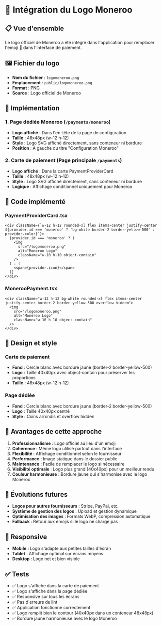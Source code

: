 # 🎨 Intégration du Logo Moneroo

## 📋 Vue d'ensemble

Le logo officiel de Moneroo a été intégré dans l'application pour remplacer l'emoji 📱 dans l'interface de paiement.

## 🖼️ Fichier du logo

- **Nom du fichier** : `logomoneroo.png`
- **Emplacement** : `public/logomoneroo.png`
- **Format** : PNG
- **Source** : Logo officiel de Moneroo

## 🔧 Implémentation

### 1. **Page dédiée Moneroo** (`/payments/moneroo`)
- **Logo affiché** : Dans l'en-tête de la page de configuration
- **Taille** : 48x48px (w-12 h-12)
- **Style** : Logo SVG affiché directement, sans conteneur ni bordure
- **Position** : À gauche du titre "Configuration Moneroo"

### 2. **Carte de paiement** (Page principale `/payments`)
- **Logo affiché** : Dans la carte PaymentProviderCard
- **Taille** : 48x48px (w-12 h-12)
- **Style** : Logo SVG affiché directement, sans conteneur ni bordure
- **Logique** : Affichage conditionnel uniquement pour Moneroo

## 🎯 Code implémenté

### PaymentProviderCard.tsx
```tsx
<div className={`w-12 h-12 rounded-xl flex items-center justify-center ${provider.id === 'moneroo' ? 'bg-white border-2 border-yellow-500' : provider.color}`}>
  {provider.id === 'moneroo' ? (
    <img 
      src="/logomoneroo.png" 
      alt="Moneroo Logo" 
      className="w-10 h-10 object-contain"
    />
  ) : (
    <span>{provider.icon}</span>
  )}
</div>
```

### MonerooPayment.tsx
```tsx
<div className="w-12 h-12 bg-white rounded-xl flex items-center justify-center border-2 border-yellow-500 overflow-hidden">
  <img 
    src="/logomoneroo.png" 
    alt="Moneroo Logo" 
    className="w-10 h-10 object-contain"
  />
</div>
```

## 🎨 Design et style

### Carte de paiement
- **Fond** : Cercle blanc avec bordure jaune (border-2 border-yellow-500)
- **Logo** : Taille 40x40px avec object-contain pour préserver les proportions
- **Taille** : 48x48px (w-12 h-12)

### Page dédiée
- **Fond** : Cercle blanc avec bordure jaune (border-2 border-yellow-500)
- **Logo** : Taille 40x40px centré
- **Style** : Coins arrondis et overflow hidden

## 🚀 Avantages de cette approche

1. **Professionnalisme** : Logo officiel au lieu d'un emoji
2. **Cohérence** : Même logo utilisé partout dans l'interface
3. **Flexibilité** : Affichage conditionnel selon le fournisseur
4. **Performance** : Image statique dans le dossier public
5. **Maintenance** : Facile de remplacer le logo si nécessaire
6. **Visibilité optimale** : Logo plus grand (40x40px) pour un meilleur rendu
7. **Couleur harmonieuse** : Bordure jaune qui s'harmonise avec le logo Moneroo

## 🔄 Évolutions futures

- **Logos pour autres fournisseurs** : Stripe, PayPal, etc.
- **Système de gestion des logos** : Upload et gestion dynamique
- **Optimisation des images** : Formats WebP, compression automatique
- **Fallback** : Retour aux emojis si le logo ne charge pas

## 📱 Responsive

- **Mobile** : Logo s'adapte aux petites tailles d'écran
- **Tablet** : Affichage optimal sur écrans moyens
- **Desktop** : Logo net et bien visible

## ✅ Tests

- ✅ Logo s'affiche dans la carte de paiement
- ✅ Logo s'affiche dans la page dédiée
- ✅ Responsive sur tous les écrans
- ✅ Pas d'erreurs de lint
- ✅ Application fonctionne correctement
- ✅ Logo remplit bien le contour (40x40px dans un conteneur 48x48px)
- ✅ Bordure jaune harmonieuse avec le logo Moneroo
